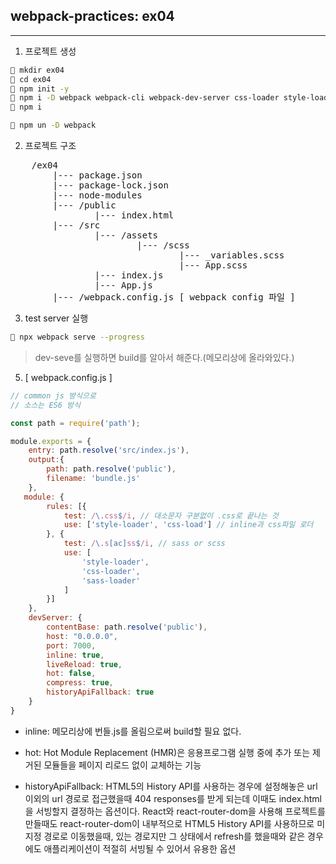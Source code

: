 ## webpack-practices: ex04     
---

1. 프로젝트 생성
```bash
 mkdir ex04
 cd ex04
 npm init -y
 npm i -D webpack webpack-cli webpack-dev-server css-loader style-loader node-sass
 npm i 

 npm un -D webpack
```
2. 프로젝트 구조 
<pre>
    /ex04
        |--- package.json
        |--- package-lock.json
        |--- node-modules
        |--- /public
                |--- index.html
        |--- /src
                |--- /assets
                        |--- /scss
                                |--- _variables.scss
                                |--- App.scss
                |--- index.js
                |--- App.js
        |--- /webpack.config.js [ webpack config 파일 ]
</pre>

3. test server 실행 
```bash
 npx webpack serve --progress
```
>  dev-seve를 실행하면 build를 알아서 해준다.(메모리상에 올라와있다.)

5. [ webpack.config.js ]
```javascript
// common js 방식으로 
// 소스는 ES6 방식 

const path = require('path');

module.exports = {
    entry: path.resolve('src/index.js'),
    output:{
        path: path.resolve('public'),
        filename: 'bundle.js'
    },
   module: {
        rules: [{
            test: /\.css$/i, // 대소문자 구분없이 .css로 끝나는 것
            use: ['style-loader', 'css-load'] // inline과 css파일 로더 
        }, {
            test: /\.s[ac]ss$/i, // sass or scss
            use: [
                'style-loader',
                'css-loader',
                'sass-loader'
            ]
        }]
    },
    devServer: {
        contentBase: path.resolve('public'),
        host: "0.0.0.0",
        port: 7000,
        inline: true, 
        liveReload: true, 
        hot: false, 
        compress: true,
        historyApiFallback: true
    }
}
```
- inline: 메모리상에 번들.js를 올림으로써 build할 필요 없다.    

- hot: Hot Module Replacement (HMR)은 응용프로그램 실행 중에 추가 또는 제거된 모듈들을 페이지 리로드 없이 교체하는 기능

- historyApiFallback: HTML5의 History API를 사용하는 경우에 설정해놓은 url 이외의 url 경로로 접근했을때 404 responses를 받게 되는데 이때도 index.html을 서빙할지 결정하는 옵션이다. React와 react-router-dom을 사용해 프로젝트를 만들때도 react-router-dom이 내부적으로 HTML5 History API를 사용하므로 미지정 경로로 이동했을때, 있는 경로지만 그 상태에서 refresh를 했을때와 같은 경우에도 애플리케이션이 적절히 서빙될 수 있어서 유용한 옵션